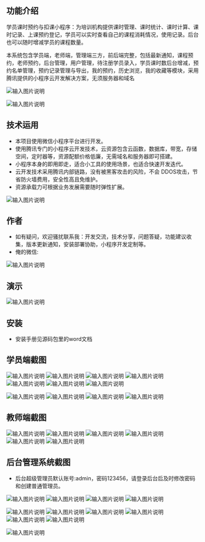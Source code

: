 ## 功能介绍 

 学员课时预约与扣课小程序：为培训机构提供课时管理、课时统计、课时计算、课时记录、上课预约登记，学员可以实时查看自己的课程消耗情况，使用记录。后台也可以随时增减学员的课程数量。 

本系统包含学员端，老师端，管理端三方，前后端完整，包括最新通知，课程预约，老师预约，后台管理，用户管理，待注册学员录入，学员课时数后台增减，预约名单管理，预约记录管理与导出，我的预约，历史浏览，我的收藏等模块，采用腾讯提供的小程序云开发解决方案，无须服务器和域名

![输入图片说明](demo/qr.png)

![输入图片说明](demo/%E5%BE%AE%E4%BF%A1%E5%9B%BE%E7%89%87_20230314064007.jpg)

## 技术运用
- 本项目使用微信小程序平台进行开发。
- 使用腾讯专门的小程序云开发技术，云资源包含云函数，数据库，带宽，存储空间，定时器等，资源配额价格低廉，无需域名和服务器即可搭建。
- 小程序本身的即用即走，适合小工具的使用场景，也适合快速开发迭代。
- 云开发技术采用腾讯内部链路，没有被黑客攻击的风险，不会 DDOS攻击，节省防火墙费用，安全性高且免维护。
- 资源承载力可根据业务发展需要随时弹性扩展。  

![输入图片说明](demo/%E4%BC%9A%E5%91%98%E8%AF%BE%E6%97%B6%E9%A2%84%E7%BA%A6%20(2).jpg)

## 作者
- 如有疑问，欢迎骚扰联系我：开发交流，技术分享，问题答疑，功能建议收集，版本更新通知，安装部署协助，小程序开发定制等。
- 俺的微信: 
 
![输入图片说明](demo/7.png)


## 演示 
 ![输入图片说明](demo/qr.png)
## 安装

- 安装手册见源码包里的word文档




## 学员端截图
![输入图片说明](demo/1%E9%A6%96%E9%A1%B5.png)
![输入图片说明](demo/2%E6%9C%80%E6%96%B0%E9%80%9A%E7%9F%A5.png)
![输入图片说明](demo/3%E9%A2%84%E7%BA%A6%E6%97%A5%E5%8E%86.png)
![输入图片说明](demo/4%E4%B8%AA%E4%BA%BA%E4%B8%AD%E5%BF%83.png)
![输入图片说明](demo/5%E8%80%81%E5%B8%88%E9%A2%84%E7%BA%A6.png)
![输入图片说明](demo/6%E8%AF%BE%E7%A8%8B%E9%A2%84%E7%BA%A6.png)
![输入图片说明](demo/7%E5%8F%98%E6%9B%B4%E8%AE%B0%E5%BD%95.png)

![输入图片说明](demo/8%E6%88%91%E7%9A%84%E9%A2%84%E7%BA%A6.png)
![输入图片说明](demo/9%E9%A2%84%E7%BA%A6.png)
![输入图片说明](demo/10%E9%A2%84%E7%BA%A6%E7%99%BB%E8%AE%B0.png)
![输入图片说明](demo/11%E9%A2%84%E7%BA%A6%E8%AF%A6%E6%83%85.png)

## 教师端截图

 ![输入图片说明](demo/30%E6%95%99%E5%B8%88%E7%99%BB%E9%99%86.png)
![输入图片说明](demo/31%E6%95%99%E5%B8%88%E9%A6%96%E9%A1%B5.png)
![输入图片说明](demo/32%E6%95%99%E5%B8%88%E6%97%B6%E6%AE%B5%E8%AE%BE%E7%BD%AE.png)
![输入图片说明](demo/33%E6%95%99%E5%B8%88%E8%AE%BE%E7%BD%AE.png)
![输入图片说明](demo/34%E6%95%99%E5%B8%88%E6%95%B0%E6%8D%AE%E7%BB%9F%E8%AE%A1.png)
![输入图片说明](demo/35%E6%95%99%E5%B8%88%E6%A0%B8%E9%94%80.png)

## 后台管理系统截图 
- 后台超级管理员默认账号:admin，密码123456，请登录后台后及时修改密码和创建普通管理员。

![输入图片说明](demo/80%E5%90%8E%E5%8F%B0%E9%A6%96%E9%A1%B5.png)
![输入图片说明](demo/82%E5%90%8E%E5%8F%B0-%E9%A2%84%E7%BA%A6%E7%AE%A1%E7%90%86.png)
![输入图片说明](demo/83%E5%90%8E%E5%8F%B0-%E9%A2%84%E7%BA%A6%E8%AE%BE%E7%BD%AE.png)
![输入图片说明](demo/84%E5%90%8E%E5%8F%B0-%E6%97%B6%E6%AE%B5%E8%AE%BE%E7%BD%AE.png)

![输入图片说明](demo/85%E5%90%8E%E5%8F%B0-%E5%90%8D%E5%8D%95%E7%BB%9F%E8%AE%A1.png)
![输入图片说明](demo/86%E5%90%8E%E5%8F%B0-%E9%A2%84%E7%BA%A6.png)
![输入图片说明](demo/87%E5%90%8E%E5%8F%B0-%E7%94%A8%E6%88%B7%E7%AE%A1%E7%90%86.png)
![输入图片说明](demo/88%E5%90%8E%E5%8F%B0-%E6%B7%BB%E5%8A%A0%E5%BE%85%E6%B3%A8%E5%86%8C%E7%94%A8%E6%88%B7.png)
![输入图片说明](demo/89%E5%90%8E%E5%8F%B0-%E8%AF%BE%E6%97%B6%E5%8F%98%E5%8A%A8%E8%AE%B0%E5%BD%95.png)
![输入图片说明](demo/90%E5%90%8E%E5%8F%B0-%E7%94%A8%E6%88%B7%E6%95%B0%E6%8D%AE%E5%AF%BC%E5%87%BA.png)

![输入图片说明](demo/91%E5%90%8E%E5%8F%B0-%E5%85%AC%E5%91%8A%E7%AE%A1%E7%90%86.png)
